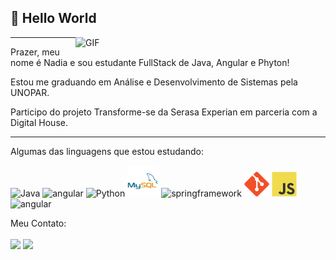 <h2> 🚀 Hello World <br /> </h2>

<img align="right" alt="GIF" src="https://th.bing.com/th/id/R.5b0874660470c95d85010f282528149b?rik=YmTWqSLiw2yz0A&riu=http%3a%2f%2fpngimg.com%2fuploads%2fgithub%2fgithub_PNG38.png&ehk=Jj%2b8bJfWogaShyrR28w4MS7dUG1RXbpsAVcUDJ%2bKN5Q%3d&risl=&pid=ImgRaw&r=0" width="400px" />

<hr />
Prazer, meu nome é Nadia e sou estudante FullStack de Java, Angular e Phyton!

Estou me graduando em Análise e Desenvolvimento de Sistemas pela UNOPAR.

Participo do projeto Transforme-se da Serasa Experian em parceria com a Digital House.
<hr />

Algumas das linguagens que estou estudando:

<p align="left">
<img src="https://cdn.jsdelivr.net/gh/devicons/devicon/icons/java/java-original-wordmark.svg" alt="Java" width="50" height="50" />
<img src="https://cdn.jsdelivr.net/gh/devicons/devicon/icons/angularjs/angularjs-original.svg" alt="angular" width="40" height="40"/> 
<img src="https://cdn.jsdelivr.net/gh/devicons/devicon/icons/python/python-original.svg" alt="Python" width="40" height="40" />
<img src="https://raw.githubusercontent.com/devicons/devicon/master/icons/mysql/mysql-original-wordmark.svg" alt="mysql" width="50" height="50"/>  
<img src="https://cdn.jsdelivr.net/gh/devicons/devicon/icons/spring/spring-original.svg" alt="springframework" width="40" height="40"/> 
<img src="https://raw.githubusercontent.com/devicons/devicon/master/icons/git/git-original.svg" alt="git" width="40" height="40"/> 
<img src="https://raw.githubusercontent.com/devicons/devicon/master/icons/javascript/javascript-original.svg" alt="javascript" width="40" height="40"/> 
<img src="https://cdn.jsdelivr.net/gh/devicons/devicon/icons/tomcat/tomcat-original.svg" alt="angular" width="40" height="40"/>
</p>

<div> 

Meu Contato: <br /> <br /> 
<a href = "nadia.bernardes20@gmail.com"><img src="https://img.shields.io/badge/-Gmail-%23333?style=for-the-badge&logo=gmail&logoColor=white" target="_blank"></a>
<a href="https://www.linkedin.com/in/nadiabsouza/" target="_blank"><img src="https://img.shields.io/badge/-LinkedIn-%230077B5?style=for-the-badge&logo=linkedin&logoColor=white" target="_blank"></a> 
          
</div>

